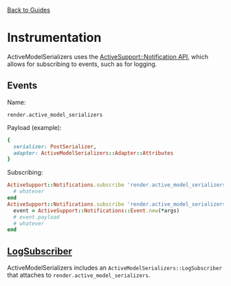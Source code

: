 [Back to Guides](../README.md)

# Instrumentation

ActiveModelSerializers uses the
[ActiveSupport::Notification API](http://guides.rubyonrails.org/active_support_instrumentation.html#subscribing-to-an-event),
which allows for subscribing to events, such as for logging.

## Events

Name:

`render.active_model_serializers`

Payload (example):

```ruby
{
  serializer: PostSerializer,
  adapter: ActiveModelSerializers::Adapter::Attributes
}
```

Subscribing:

```ruby
ActiveSupport::Notifications.subscribe 'render.active_model_serializers' do |name, started, finished, unique_id, data|
  # whatever
end
ActiveSupport::Notifications.subscribe 'render.active_model_serializers' do |*args|
  event = ActiveSupport::Notifications::Event.new(*args)
  # event.payload
  # whatever
end
```

## [LogSubscriber](http://api.rubyonrails.org/classes/ActiveSupport/LogSubscriber.html)

ActiveModelSerializers includes an `ActiveModelSerializers::LogSubscriber` that attaches to
`render.active_model_serializers`.
